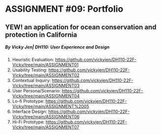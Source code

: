 # ASSIGNMENT #09: Portfolio

## YEW! an application for ocean conservation and protection in California
##### _By Vicky Jen| DH110: User Experience and Design_

1. Heuristic Evaluation: https://github.com/vickyjen/DH110-22F-Vicky/tree/main/ASSIGNMENT01
2. Usability Testing: https://github.com/vickyjen/DH110-22F-Vicky/tree/main/ASSIGNMENT02
3. Contextual Inquiry: https://github.com/vickyjen/DH110-22F-Vicky/tree/main/ASSIGNMENT03
4. User Persona/Scenario: https://github.com/vickyjen/DH110-22F-Vicky/tree/main/ASSIGNMENT04
5. Lo-fi Prototype: https://github.com/vickyjen/DH110-22F-Vicky/tree/main/ASSIGNMENT%2005
6. Interface Design: https://github.com/vickyjen/DH110-22F-Vicky/tree/main/ASSIGNMENT06
7. Hi-Fi Prototype: https://github.com/vickyjen/DH110-22F-Vicky/tree/main/ASSIGNMENT07
